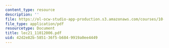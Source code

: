 ```yaml
---
content_type: resource
description: ''
file: https://ol-ocw-studio-app-production.s3.amazonaws.com/courses/10-569-synthesis-of-polymers-fall-2006/42d2e82b585136f5b6849919a0ee4449_lec21_11012006.pdf
file_type: application/pdf
resourcetype: Document
title: lec21_11012006.pdf
uid: 42d2e82b-5851-36f5-b684-9919a0ee4449
---
```

